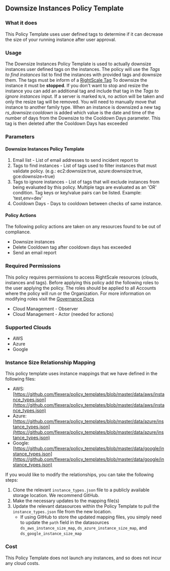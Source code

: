 ## Downsize Instances Policy Template

### What it does

This Policy Template uses user defined tags to determine if it can decrease the size of your running instance after user approval.

### Usage

The Downsize Instances Policy Template is used to actually downsize instances user defined tags on the instances.  The policy will use the *Tags to find instances* list to find the instances with provided tags and downsize them.  The tags must be inform of a [RightScale Tag](https://docs.rightscale.com/cm/ref/list_of_rightscale_tags.html#overview)
To downsize the instance it must be **stopped**.  If you don't want to stop and resize the instance you can add an additional tag and include that tag in the *Tags to ignore instances* input.
If a server is marked `N/A`, no action will be taken and only the resize tag will be removed. You will need to manually move that instance to another family type.
When an instance is downsized a new tag *rs_downsize:cooldown* is added which value is the date and time of the number of days from the Downsize to the Cooldown Days parameter.  This tag is then deleted after the Cooldown Days has exceeded


### Parameters

#### Downsize Instances Policy Template
1. Email list - List of email addresses to send incident report to
2. Tags to find instances - List of tags used to filter instances that must validate policy. (e.g.: ec2:downsize:true, azure:downsize:true, gce:downsize=true)
3. Tags to ignore instances - List of tags that will exclude instances from being evaluated by this policy. Multiple tags are evaluated as an 'OR' condition. Tag keys or key/value pairs can be listed. Example: 'test,env=dev'
4. Cooldown Days - Days to cooldown between checks of same instance.  

#### Policy Actions

The following policy actions are taken on any resources found to be out of compliance.

- Downsize instances
- Delete Cooldown tag after cooldown days has exceeded
- Send an email report

### Required Permissions

This policy requires permissions to access RightScale resources (clouds, instances and tags).  Before applying this policy add the following roles to the user applying the policy.  The roles should be applied to all Accounts where the policy will run or the Organization. For more information on modifying roles visit the [Governance Docs](https://docs.rightscale.com/cm/ref/user_roles.html)

- Cloud Management - Observer
- Cloud Management - Actor (needed for actions)

### Supported Clouds

- AWS
- Azure
- Google

### Instance Size Relationship Mapping

This policy template uses instance mappings that we have defined in the following files:
- AWS: [https://github.com/flexera/policy_templates/blob/master/data/aws/instance_types.json](https://github.com/flexera/policy_templates/blob/master/data/aws/instance_types.json)
- Azure:  [https://github.com/flexera/policy_templates/blob/master/data/azure/instance_types.json](https://github.com/flexera/policy_templates/blob/master/data/azure/instance_types.json)
- Google: [https://github.com/flexera/policy_templates/blob/master/data/google/instance_types.json](https://github.com/flexera/policy_templates/blob/master/data/google/instance_types.json)

If you would like to modify the relationships, you can take the following steps:
1. Clone the relevant `instance_types.json` file to a publicly available storage location. We recommend GitHub.
1. Make the necessary updates to the mapping file(s)
1. Update the relevant datasources within the Policy Template to pull the `instance_types.json` file from the new location.
    - If using GitHub to store the updated mapping files, you simply need to update the `path` field in the datasources `ds_aws_instance_size_map`, `ds_azure_instance_size_map`, and `ds_google_instance_size_map`

### Cost

This Policy Template does not launch any instances, and so does not incur any cloud costs.
